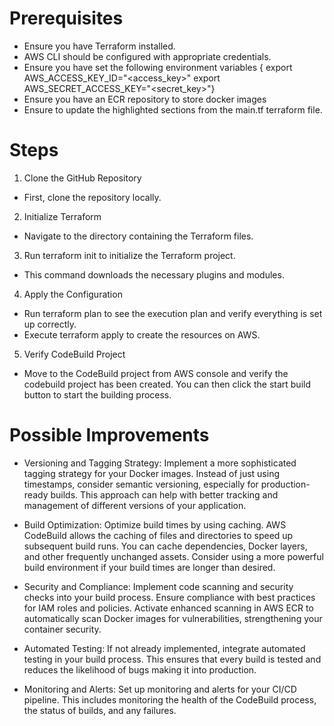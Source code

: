# Prerequisites
- Ensure you have Terraform installed.
- AWS CLI should be configured with appropriate credentials.
- Ensure you have set the following environment variables { export AWS_ACCESS_KEY_ID="<access_key>" export AWS_SECRET_ACCESS_KEY="<secret_key>"}
- Ensure you have an ECR repository to store docker images
- Ensure to update the highlighted sections from the main.tf terraform file.

# Steps
1) Clone the GitHub Repository
- First, clone the repository locally.
2) Initialize Terraform
- Navigate to the directory containing the Terraform files.
3) Run terraform init to initialize the Terraform project.
- This command downloads the necessary plugins and modules.
4) Apply the Configuration
- Run terraform plan to see the execution plan and verify everything is set up correctly.
- Execute terraform apply to create the resources on AWS.
5) Verify CodeBuild Project
- Move to the CodeBuild project from AWS console and verify the codebuild project has been created. You can then click the start build button to start the building process.

# Possible Improvements

- Versioning and Tagging Strategy: Implement a more sophisticated tagging strategy for your Docker images. Instead of just using timestamps, consider semantic versioning, especially for production-ready builds. This approach can help with better tracking and management of different versions of your application.
  
- Build Optimization: Optimize build times by using caching. AWS CodeBuild allows the caching of files and directories to speed up subsequent build runs. You can cache dependencies, Docker layers, and other frequently unchanged assets.
Consider using a more powerful build environment if your build times are longer than desired.

- Security and Compliance: Implement code scanning and security checks into your build process. Ensure compliance with best practices for IAM roles and policies. Activate enhanced scanning in AWS ECR to automatically scan Docker images for vulnerabilities, strengthening your container security.

- Automated Testing: If not already implemented, integrate automated testing in your build process. This ensures that every build is tested and reduces the likelihood of bugs making it into production.

- Monitoring and Alerts: Set up monitoring and alerts for your CI/CD pipeline. This includes monitoring the health of the CodeBuild process, the status of builds, and any failures.
